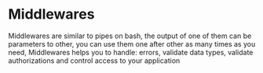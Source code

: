 # Middlewares

Middlewares are similar to pipes on bash, the output of one of them
can be parameters to other, you can use them one after other as many
times as you need, Middlewares helps you to handle: errors, validate
data types, validate authorizations and control access to your
application
